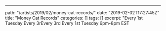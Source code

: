 ---
path: "/artists/2019/02/money-cat-records/"
date: "2019-02-02T17:27:45Z"
title: "Money Cat Records"
categories: []
tags: []
excerpt: "Every 1st Tuesday Every 3rEvery 3rd Every 1st Tuesday 6pm-8pm EST